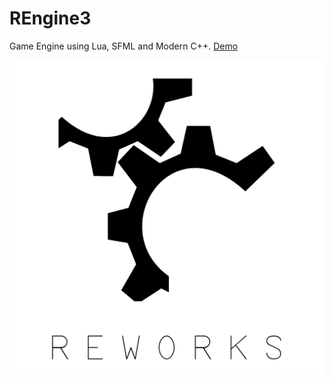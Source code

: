 # REngine3
Game Engine using Lua, SFML and Modern C++.
[Demo](https://github.com/reworks/warpdrive "A demo game made with the engine.")

![REngine3](logo.png?raw=true "REngine3")